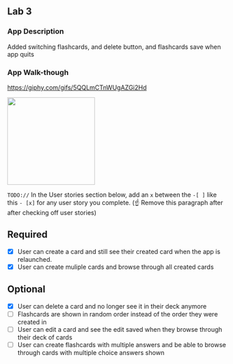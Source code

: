 ## Lab 3

### App Description
Added switching flashcards, and delete button, and flashcards save when app quits

### App Walk-though
https://giphy.com/gifs/5QQLmCTnWUgAZGi2Hd

<img src="https://giphy.com/gifs/5QQLmCTnWUgAZGi2Hd" width=200><br>

`TODO://` In the User stories section below, add an `x` between the `-[ ]` like this `- [x]` for any user story you complete. (☝️ Remove this paragraph after after checking off user stories)

## Required
- [x] User can create a card and still see their created card when the app is relaunched.
- [x] User can create muliple cards and browse through all created cards

## Optional
- [x] User can delete a card and no longer see it in their deck anymore
- [ ] Flashcards are shown in random order instead of the order they were created in
- [ ] User can edit a card and see the edit saved when they browse through their deck of cards
- [ ] User can create flashcards with multiple answers and be able to browse through cards with multiple choice answers shown

